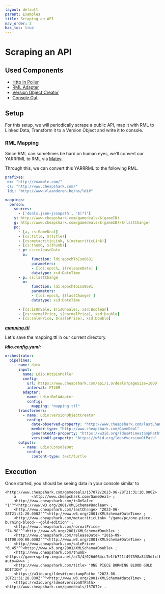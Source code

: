```yaml
---
layout: default
parent: Examples
title: Scraping an API
nav_order: 2
has_toc: true
---
```


# Scraping an API

## Used Components

- [Http In Poller](../ldio-inputs/ldio-http-in-poller)
- [RML Adapter](../ldio-adapters/ldio-rml-adapter)
- [Version Object Creator](../ldio-transformers/ldio-version-object-creator)
- [Console Out](../ldio-outputs/ldio-console-out)

## Setup 

For this setup, we will periodically scrape a public API, map it with RML to Linked Data, Transform it to a Version Object and write it to console.

### RML Mapping

Since RML can sometimes be hard on human eyes, we'll convert our YARRRML to RML via [Matey].

Through this, we can convert this YARRRML to the following RML.

```yaml
prefixes:
 ex: "http://example.com/"
 cs: "http://www.cheapshark.com/"
 ldi: "http://www.vlaanderen.be/ns/ldi#"

mappings:
  person:
    sources:
      - ['deals.json~jsonpath', '$[*]']
    s: http://www.cheapshark.com/gamedeals/$(gameID)
    g: http://www.cheapshark.com/gamedeals/$(gameID)/$(lastChange)
    po:
      - [a, cs:GameDeal]
      - [cs:title, $(title)]
      - [cs:metacriticLink, $(metacriticLink)]
      - [cs:thumb, $(thumb)]
      - p: cs:releaseDate
        o:
            function: ldi:epochToIso8601
            parameters:
            - [ldi:epoch, $(releaseDate) ]
            datatype: xsd:DateTime
      - p: cs:lastChange
        o:
            function: ldi:epochToIso8601
            parameters:
            - [ldi:epoch, $(lastChange) ]
            datatype: xsd:DateTime
            
      - [cs:isOnSale, $(isOnSale), xsd:Boolean]
      - [cs:normalPrice, $(normalPrice), xsd:Double]
      - [cs:salePrice, $(salePrice), xsd:Double]
````

[***mapping.ttl***](./ex2/ex2-mapping.ttl)

Let's save the mapping.ttl in our current directory.

***ldio.config.yaml:***
```yaml
orchestrator:
  pipelines:
    - name: data
      input:
        name: Ldio:HttpInPoller
        config:
          url: https://www.cheapshark.com/api/1.0/deals?pageSize=1000
          interval: PT30M
        adapter:
          name: Ldio:RmlAdapter
          config:
            mapping: "mapping.ttl"
      transformers:
        - name: Ldio:VersionObjectCreator
          config:
            date-observed-property: "http://www.cheapshark.com/lastChange"
            member-type: "http://www.cheapshark.com/GameDeal"
            generatedAt-property: "https://w3id.org/ldes#timestampPath"
            versionOf-property: "https://w3id.org/ldes#versionOfPath"
      outputs:
        - name: Ldio:ConsoleOut
          config:
            content-type: text/turtle
```

## Execution

Once started, you should be seeing data in your console similar to 
````text
<http://www.cheapshark.com/gamedeals/157072/2023-06-28T21:31:20.000Z>
    a       <http://www.cheapshark.com/GameDeal> ;
    <http://www.cheapshark.com/isOnSale> "1"^^<http://www.w3.org/2001/XMLSchema#Boolean> ;
    <http://www.cheapshark.com/lastChange> "2023-06-28T21:31:20.000Z"^^<http://www.w3.org/2001/XMLSchema#DateTime> ;
    <http://www.cheapshark.com/metacriticLink> "/game/pc/one-piece-burning-blood---gold-edition" ;
    <http://www.cheapshark.com/normalPrice> "74.98"^^<http://www.w3.org/2001/XMLSchema#Double> ;
    <http://www.cheapshark.com/releaseDate> "2016-09-01T00:00:00.000Z"^^<http://www.w3.org/2001/XMLSchema#DateTime> ;
    <http://www.cheapshark.com/salePrice> "6.45"^^<http://www.w3.org/2001/XMLSchema#Double> ;
    <http://www.cheapshark.com/thumb> <https://gamersgatep.imgix.net/a/3/4/026d064cc7e1fb721f497398a3435dfcfbe0c43a.jpg?auto=&w=> ;
    <http://www.cheapshark.com/title> "ONE PIECE BURNING BLOOD GOLD EDITION" ;
    <https://w3id.org/ldes#timestampPath> "2023-06-28T21:31:20.000Z"^^<http://www.w3.org/2001/XMLSchema#dateTime> ;
    <https://w3id.org/ldes#versionOfPath> <http://www.cheapshark.com/gamedeals/157072> .
````
[Matey]: https://rml.io/yarrrml/matey/#